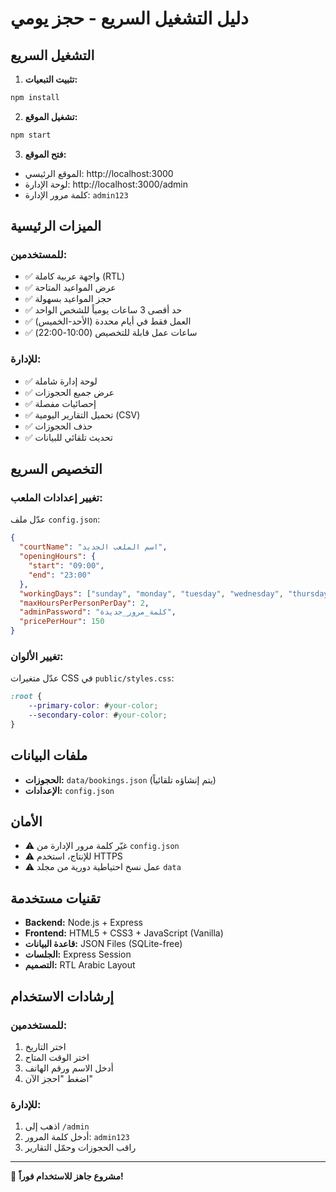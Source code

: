 # دليل التشغيل السريع - حجز يومي

## التشغيل السريع

1. **تثبيت التبعيات:**
```bash
npm install
```

2. **تشغيل الموقع:**
```bash
npm start
```

3. **فتح الموقع:**
- الموقع الرئيسي: http://localhost:3000
- لوحة الإدارة: http://localhost:3000/admin
- كلمة مرور الإدارة: `admin123`

## الميزات الرئيسية

### للمستخدمين:
- ✅ واجهة عربية كاملة (RTL)
- ✅ عرض المواعيد المتاحة
- ✅ حجز المواعيد بسهولة
- ✅ حد أقصى 3 ساعات يومياً للشخص الواحد
- ✅ العمل فقط في أيام محددة (الأحد-الخميس)
- ✅ ساعات عمل قابلة للتخصيص (10:00-22:00)

### للإدارة:
- ✅ لوحة إدارة شاملة
- ✅ عرض جميع الحجوزات
- ✅ إحصائيات مفصلة
- ✅ تحميل التقارير اليومية (CSV)
- ✅ حذف الحجوزات
- ✅ تحديث تلقائي للبيانات

## التخصيص السريع

### تغيير إعدادات الملعب:
عدّل ملف `config.json`:

```json
{
  "courtName": "اسم الملعب الجديد",
  "openingHours": {
    "start": "09:00",
    "end": "23:00"
  },
  "workingDays": ["sunday", "monday", "tuesday", "wednesday", "thursday", "friday"],
  "maxHoursPerPersonPerDay": 2,
  "adminPassword": "كلمة_مرور_جديدة",
  "pricePerHour": 150
}
```

### تغيير الألوان:
عدّل متغيرات CSS في `public/styles.css`:

```css
:root {
    --primary-color: #your-color;
    --secondary-color: #your-color;
}
```

## ملفات البيانات

- **الحجوزات:** `data/bookings.json` (يتم إنشاؤه تلقائياً)
- **الإعدادات:** `config.json`

## الأمان

- ⚠️ غيّر كلمة مرور الإدارة من `config.json`
- ⚠️ للإنتاج، استخدم HTTPS
- ⚠️ عمل نسخ احتياطية دورية من مجلد `data`

## تقنيات مستخدمة

- **Backend:** Node.js + Express
- **Frontend:** HTML5 + CSS3 + JavaScript (Vanilla)
- **قاعدة البيانات:** JSON Files (SQLite-free)
- **الجلسات:** Express Session
- **التصميم:** RTL Arabic Layout

## إرشادات الاستخدام

### للمستخدمين:
1. اختر التاريخ
2. اختر الوقت المتاح
3. أدخل الاسم ورقم الهاتف
4. اضغط "احجز الآن"

### للإدارة:
1. اذهب إلى `/admin`
2. أدخل كلمة المرور: `admin123`
3. راقب الحجوزات وحمّل التقارير

---

🎯 **مشروع جاهز للاستخدام فوراً!**
